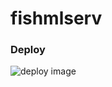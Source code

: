 # fishmlserv

### Deploy
![deploy image](![image](https://github.com/user-attachments/assets/aa0556f8-1873-4adc-af03-69b0a1a69eb4))
